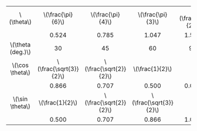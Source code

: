 |                     |                          |                          |                          |                     |                          |                           |                           |           |                      |            |
|:-------------------:|:------------------------:|:------------------------:|:------------------------:|:-------------------:|:------------------------:|:-------------------------:|:-------------------------:|:---------:|:--------------------:|:----------:|
|     \\(\theta\\)    |    \\(\frac{\pi}{6}\\)   |    \\(\frac{\pi}{4}\\)   |    \\(\frac{\pi}{3}\\)   | \\(\frac{\pi}{2}\\) |   \\(\frac{2\pi}{3}\\)   |    \\(\frac{3\pi}{4}\\)   |    \\(\frac{5\pi}{6}\\)   | \\(\pi\\) | \\(\frac{3\pi}{2}\\) | \\(2\pi\\) |
|                     |           0.524          |           0.785          |           1.047          |        1.571        |           2.094          |           2.356           |           2.618           |   3.142   |         4.712        |    6.283   |
| \\(\theta (deg.)\\) |            30            |            45            |            60            |          90         |            120           |            135            |            150            |    180    |          270         |     360    |
|  \\(\cos \theta\\)  | \\(\frac{\sqrt{3}}{2}\\) | \\(\frac{\sqrt{2}}{2}\\) |     \\(\frac{1}{2}\\)    |          0          |    -\\(\frac{1}{2}\\)    | -\\(\frac{\sqrt{2}}{2}\\) | -\\(\frac{\sqrt{3}}{2}\\) |     -1    |           0          |      1     |
|                     |           0.866          |           0.707          |           0.500          |        0.000        |          -0.500          |           -0.707          |           -0.866          |   -1.000  |        -0.000        |    1.000   |
|  \\(\sin \theta\\)  |     \\(\frac{1}{2}\\)    | \\(\frac{\sqrt{2}}{2}\\) | \\(\frac{\sqrt{3}}{2}\\) |          1          | \\(\frac{\sqrt{3}}{2}\\) |  \\(\frac{\sqrt{2}}{2}\\) |     \\(\frac{1}{2}\\)     |     0     |          -1          |      0     |
|                     |           0.500          |           0.707          |           0.866          |        1.000        |           0.866          |           0.707           |           0.500           |   0.000   |        -1.000        |   -0.000   |
